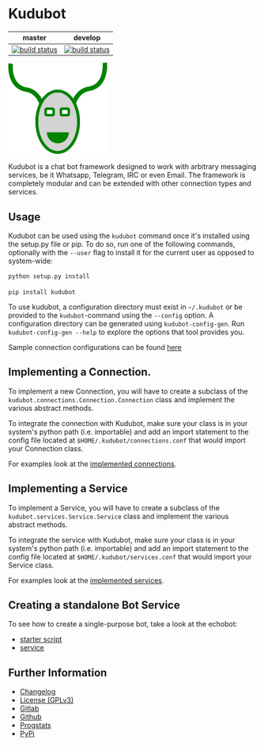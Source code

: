 # Kudubot

|master|develop|
|:----:|:-----:|
|[![build status](https://gitlab.namibsun.net/namibsun/python/kudubot/badges/master/build.svg)](https://gitlab.namibsun.net/namibsun/python/kudubot/commits/master)|[![build status](https://gitlab.namibsun.net/namibsun/python/kudubot/badges/develop/build.svg)](https://gitlab.namibsun.net/namibsun/python/kudubot/commits/develop)|

![Logo](resources/logo/logo-readme.png)

Kudubot is a chat bot framework designed to work with arbitrary messaging
services, be it Whatsapp, Telegram, IRC or even Email. The framework is
completely modular and can be extended with other connection types
and services.

## Usage

Kudubot can be used using the ```kudubot``` command once it's installed using
the setup.py file or pip. To do so, run one of the following commands, 
optionally with the ```--user``` flag to install it for the current user as
opposed to system-wide:

    python setup.py install
    
    pip install kudubot
    
To use kudubot, a configuration directory must exist in ```~/.kudubot``` or
be provided to the ```kudubot```-command using the ```--config``` option.
A configuration directory can be generated using ```kudubot-config-gen```.
Run ```kudubot-config-gen --help``` to explore the options that tool provides
you.

Sample connection configurations can be found [here](resources/connection-configs)

## Implementing a Connection.

To implement a new Connection, you will have to create a subclass of
the ```kudubot.connections.Connection.Connection``` class and implement the
various abstract methods.

To integrate the connection with Kudubot, make sure your class is in
your system's python path (i.e. importable) and add an import statement
to the config file located at ```$HOME/.kudubot/connections.conf``` 
that would import your Connection class.

For examples look at the [implemented connections](kudubot/connections).

## Implementing a Service

To implement a Service, you will have to create a subclass of the
```kudubot.services.Service.Service``` class and implement the various
abstract methods.

To integrate the service with Kudubot, make sure your class is in
your system's python path (i.e. importable) and add an import statement
to the config file located at ```$HOME/.kudubot/services.conf``` 
that would import your Service class.

For examples look at the [implemented services](kudubot/services/native).

## Creating a standalone Bot Service

To see how to create a single-purpose bot, take a look at the echobot:

* [starter script](bin/echobot)
* [service](kudubot/services/internal/echo)


## Further Information

* [Changelog](CHANGELOG)
* [License (GPLv3)](LICENSE)
* [Gitlab](https://gitlab.namibsun.net/namibsun/python/kudubot)
* [Github](https://github.com/namboy94/kudubot)
* [Progstats](https://progstats.namibsun.net/projects/kudubot)
* [PyPi](https://pypi.org/project/kudubot)
